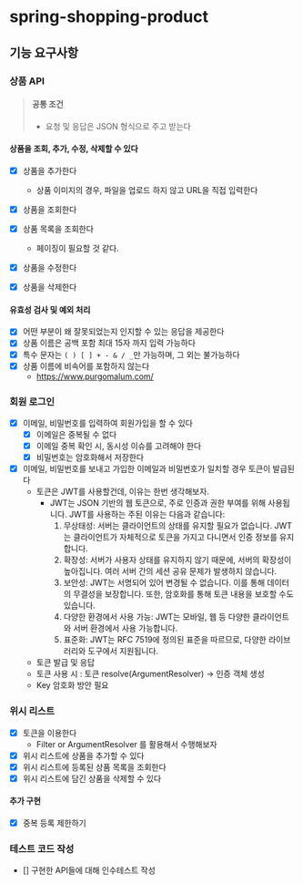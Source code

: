 # spring-shopping-product
## 기능 요구사항
### 상품 API
> #### 공통 조건 
> - 요청 및 응답은 JSON 형식으로 주고 받는다

#### 상품을 조회, 추가, 수정, 삭제할 수 있다
- [x] 상품을 추가한다
  - 상품 이미지의 경우, 파일을 업로드 하지 않고 URL을 직접 입력한다
- [x] 상품을 조회한다 
- [x] 상품 목록을 조회한다 
  - 페이징이 필요할 것 같다. 
- [x] 상품을 수정한다 
- [x] 상품을 삭제한다 

 
#### 유효성 검사 및 예외 처리  
- [x] 어떤 부분이 왜 잘못되었는지 인지할 수 있는 응답을 제공한다 
- [x] 상품 이름은 공백 포함 최대 15자 까지 입력 가능하다 
- [x] 특수 문자는 `( ) [ ] + - & / _`만 가능하며, 그 외는 불가능하다 
- [x] 상품 이름에 비속어를 포함하지 않는다  
  - https://www.purgomalum.com/ 

### 회원 로그인 
- [x] 이메일, 비밀번호를 입력하여 회원가입을 할 수 있다 
  - [x] 이메일은 중복될 수 없다
  - [x] 이메일 중복 확인 시, 동시성 이슈를 고려해야 한다 
  - [x] 비밀번호는 암호화해서 저장한다
- [x] 이메일, 비밀번호를 보내고 가입한 이메일과 비밀번호가 일치할 경우 토큰이 발급된다
  - 토큰은 JWT를 사용할건데, 이유는 한번 생각해보자.
    - JWT는 JSON 기반의 웹 토큰으로, 주로 인증과 권한 부여를 위해 사용됩니다. JWT를 사용하는 주된 이유는 다음과 같습니다:
      1. 무상태성: 서버는 클라이언트의 상태를 유지할 필요가 없습니다. JWT는 클라이언트가 자체적으로 토큰을 가지고 다니면서 인증 정보를 유지합니다.
      2. 확장성: 서버가 사용자 상태를 유지하지 않기 때문에, 서버의 확장성이 높아집니다. 여러 서버 간의 세션 공유 문제가 발생하지 않습니다.
      3. 보안성: JWT는 서명되어 있어 변경될 수 없습니다. 이를 통해 데이터의 무결성을 보장합니다. 또한, 암호화를 통해 토큰 내용을 보호할 수도 있습니다.
      4. 다양한 환경에서 사용 가능: JWT는 모바일, 웹 등 다양한 클라이언트와 서버 환경에서 사용 가능합니다.
      5. 표준화: JWT는 RFC 7519에 정의된 표준을 따르므로, 다양한 라이브러리와 도구에서 지원됩니다.
  - 토큰 발급 및 응답
  - 토큰 사용 시 : 토큰 resolve(ArgumentResolver) -> 인증 객체 생성 
  - Key 암호화 방안 필요

### 위시 리스트
- [x] 토큰을 이용한다
  - Filter or ArgumentResolver 를 활용해서 수행해보자
- [x] 위시 리스트에 상품을 추가할 수 있다
- [x] 위시 리스트에 등록된 상품 목록을 조회한다
- [x] 위시 리스트에 담긴 상품을 삭제할 수 있다 

#### 추가 구현 
- [x] 중복 등록 제한하기 

### 테스트 코드 작성 
- [] 구현한 API들에 대해 인수테스트 작성 